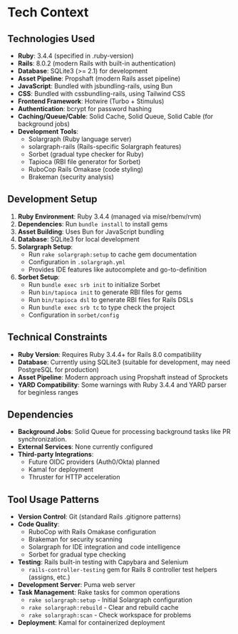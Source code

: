 # Tech Context

## Technologies Used

- **Ruby**: 3.4.4 (specified in .ruby-version)
- **Rails**: 8.0.2 (modern Rails with built-in authentication)
- **Database**: SQLite3 (>= 2.1) for development
- **Asset Pipeline**: Propshaft (modern Rails asset pipeline)
- **JavaScript**: Bundled with jsbundling-rails, using Bun
- **CSS**: Bundled with cssbundling-rails, using Tailwind CSS
- **Frontend Framework**: Hotwire (Turbo + Stimulus)
- **Authentication**: bcrypt for password hashing
- **Caching/Queue/Cable**: Solid Cache, Solid Queue, Solid Cable (for background jobs)
- **Development Tools**:
  - Solargraph (Ruby language server)
  - solargraph-rails (Rails-specific Solargraph features)
  - Sorbet (gradual type checker for Ruby)
  - Tapioca (RBI file generator for Sorbet)
  - RuboCop Rails Omakase (code styling)
  - Brakeman (security analysis)

## Development Setup

1. **Ruby Environment**: Ruby 3.4.4 (managed via mise/rbenv/rvm)
2. **Dependencies**: Run `bundle install` to install gems
3. **Asset Building**: Uses Bun for JavaScript bundling
4. **Database**: SQLite3 for local development
5. **Solargraph Setup**:
   - Run `rake solargraph:setup` to cache gem documentation
   - Configuration in `.solargraph.yml`
   - Provides IDE features like autocomplete and go-to-definition
6. **Sorbet Setup**:
   - Run `bundle exec srb init` to initialize Sorbet
   - Run `bin/tapioca init` to generate RBI files for gems
   - Run `bin/tapioca dsl` to generate RBI files for Rails DSLs
   - Run `bundle exec srb tc` to type check the project
   - Configuration in `sorbet/config`

## Technical Constraints

- **Ruby Version**: Requires Ruby 3.4.4+ for Rails 8.0 compatibility
- **Database**: Currently using SQLite3 (suitable for development, may need PostgreSQL for production)
- **Asset Pipeline**: Modern approach using Propshaft instead of Sprockets
- **YARD Compatibility**: Some warnings with Ruby 3.4.4 and YARD parser for beginless ranges

## Dependencies

- **Background Jobs**: Solid Queue for processing background tasks like PR synchronization.
- **External Services**: None currently configured
- **Third-party Integrations**:
  - Future OIDC providers (Auth0/Okta) planned
  - Kamal for deployment
  - Thruster for HTTP acceleration

## Tool Usage Patterns

- **Version Control**: Git (standard Rails .gitignore patterns)
- **Code Quality**:
  - RuboCop with Rails Omakase configuration
  - Brakeman for security scanning
  - Solargraph for IDE integration and code intelligence
  - Sorbet for gradual type checking
- **Testing**: Rails built-in testing with Capybara and Selenium
  - `rails-controller-testing` gem for Rails 8 controller test helpers (assigns, etc.)
- **Development Server**: Puma web server
- **Task Management**: Rake tasks for common operations
  - `rake solargraph:setup` - Initial Solargraph configuration
  - `rake solargraph:rebuild` - Clear and rebuild cache
  - `rake solargraph:scan` - Check workspace for problems
- **Deployment**: Kamal for containerized deployment
